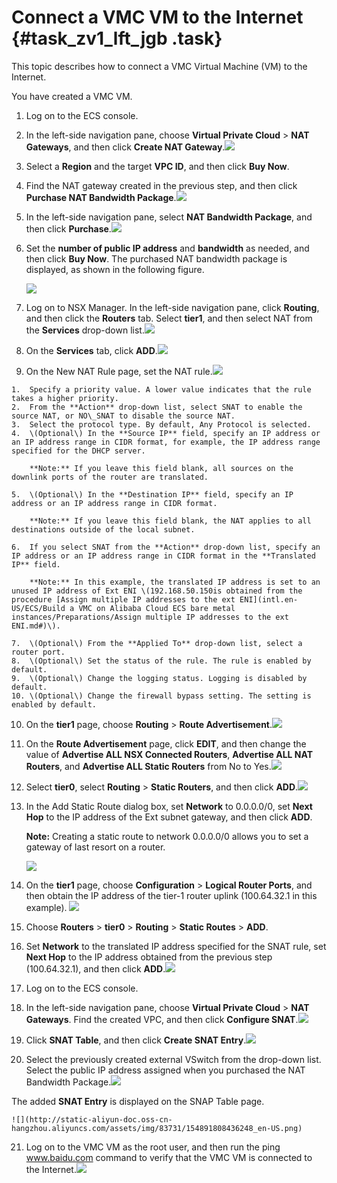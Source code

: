# Connect a VMC VM to the Internet {#task_zv1_lft_jgb .task}

This topic describes how to connect a VMC Virtual Machine \(VM\) to the Internet.

You have created a VMC VM.

1.  Log on to the ECS console. 
2.   In the left-side navigation pane, choose **Virtual Private Cloud** \> **NAT Gateways**, and then click **Create NAT Gateway**.![](http://static-aliyun-doc.oss-cn-hangzhou.aliyuncs.com/assets/img/83731/154891808336228_en-US.png)

 
3.  Select a **Region** and the target **VPC ID**, and then click **Buy Now**. 
4.   Find the NAT gateway created in the previous step, and then click **Purchase NAT Bandwidth Package**.![](http://static-aliyun-doc.oss-cn-hangzhou.aliyuncs.com/assets/img/83731/154891808336231_en-US.png)

 
5.   In the left-side navigation pane, select **NAT Bandwidth Package**, and then click **Purchase**.![](http://static-aliyun-doc.oss-cn-hangzhou.aliyuncs.com/assets/img/83731/154891808336232_en-US.png)

 
6.  Set the **number of public IP address** and **bandwidth** as needed, and then click **Buy Now**. The purchased NAT bandwidth package is displayed, as shown in the following figure.

    ![](http://static-aliyun-doc.oss-cn-hangzhou.aliyuncs.com/assets/img/83731/154891808336234_en-US.png)

7.   Log on to NSX Manager. In the left-side navigation pane, click **Routing**, and then click the **Routers** tab. Select **tier1**, and then select NAT from the **Services** drop-down list.![](http://static-aliyun-doc.oss-cn-hangzhou.aliyuncs.com/assets/img/83731/154891808336235_en-US.png)

  
8.   On the **Services** tab, click **ADD**.![](http://static-aliyun-doc.oss-cn-hangzhou.aliyuncs.com/assets/img/83731/154891808336236_en-US.png)

  
9.   On the New NAT Rule page, set the NAT rule.![](http://static-aliyun-doc.oss-cn-hangzhou.aliyuncs.com/assets/img/83731/154891808336237_en-US.png)

 
    1.  Specify a priority value. A lower value indicates that the rule takes a higher priority.
    2.  From the **Action** drop-down list, select SNAT to enable the source NAT, or NO\_SNAT to disable the source NAT.
    3.  Select the protocol type. By default, Any Protocol is selected.
    4.  \(Optional\) In the **Source IP** field, specify an IP address or an IP address range in CIDR format, for example, the IP address range specified for the DHCP server.

        **Note:** If you leave this field blank, all sources on the downlink ports of the router are translated.

    5.  \(Optional\) In the **Destination IP** field, specify an IP address or an IP address range in CIDR format.

        **Note:** If you leave this field blank, the NAT applies to all destinations outside of the local subnet.

    6.  If you select SNAT from the **Action** drop-down list, specify an IP address or an IP address range in CIDR format in the **Translated IP** field.

        **Note:** In this example, the translated IP address is set to an unused IP address of Ext ENI \(192.168.50.150is obtained from the procedure [Assign multiple IP addresses to the ext ENI](intl.en-US/ECS/Build a VMC on Alibaba Cloud ECS bare metal instances/Preparations/Assign multiple IP addresses to the ext ENI.md#)\).

    7.  \(Optional\) From the **Applied To** drop-down list, select a router port.
    8.  \(Optional\) Set the status of the rule. The rule is enabled by default.
    9.  \(Optional\) Change the logging status. Logging is disabled by default.
    10. \(Optional\) Change the firewall bypass setting. The setting is enabled by default.
10.  On the **tier1** page, choose **Routing** \> **Route Advertisement**.![](http://static-aliyun-doc.oss-cn-hangzhou.aliyuncs.com/assets/img/83731/154891808336238_en-US.png)

  
11.  On the **Route Advertisement** page, click **EDIT**, and then change the value of **Advertise ALL NSX Connected Routers**, **Advertise ALL NAT Routers**, and **Advertise ALL Static Routers** from No to Yes.![](http://static-aliyun-doc.oss-cn-hangzhou.aliyuncs.com/assets/img/83731/154891808336240_en-US.png)

  
12.  Select **tier0**, select **Routing** \> **Static Routers**, and then click **ADD**.![](http://static-aliyun-doc.oss-cn-hangzhou.aliyuncs.com/assets/img/83731/154891808336241_en-US.png)

  
13. In the Add Static Route dialog box, set **Network** to 0.0.0.0/0, set **Next Hop** to the IP address of the Ext subnet gateway, and then click **ADD**. 

    **Note:** Creating a static route to network 0.0.0.0/0 allows you to set a gateway of last resort on a router.

    ![](http://static-aliyun-doc.oss-cn-hangzhou.aliyuncs.com/assets/img/83731/154891808336242_en-US.png)

14.  On the **tier1** page, choose **Configuration** \> **Logical Router Ports**, and then obtain the IP address of the tier-1 router uplink \(100.64.32.1 in this example\). ![](http://static-aliyun-doc.oss-cn-hangzhou.aliyuncs.com/assets/img/83731/154891808436243_en-US.png)

  
15. Choose **Routers** \> **tier0** \> **Routing** \> **Static Routes** \> **ADD**. 
16.  Set **Network** to the translated IP address specified for the SNAT rule, set **Next Hop** to the IP address obtained from the previous step \(100.64.32.1\), and then click **ADD**.![](http://static-aliyun-doc.oss-cn-hangzhou.aliyuncs.com/assets/img/83731/154891808436244_en-US.png)

  
17. Log on to the ECS console. 
18.  In the left-side navigation pane, choose **Virtual Private Cloud** \> **NAT Gateways**. Find the created VPC, and then click **Configure SNAT**.![](http://static-aliyun-doc.oss-cn-hangzhou.aliyuncs.com/assets/img/83731/154891808436245_en-US.png)

  
19.  Click **SNAT Table**, and then click **Create SNAT Entry**.![](http://static-aliyun-doc.oss-cn-hangzhou.aliyuncs.com/assets/img/83731/154891808436246_en-US.png)

  
20.  Select the previously created external VSwitch from the drop-down list. Select the public IP address assigned when you purchased the NAT Bandwidth Package.![](http://static-aliyun-doc.oss-cn-hangzhou.aliyuncs.com/assets/img/83731/154891808436247_en-US.png)

  The added **SNAT Entry** is displayed on the SNAP Table page.

    ![](http://static-aliyun-doc.oss-cn-hangzhou.aliyuncs.com/assets/img/83731/154891808436248_en-US.png)

21.  Log on to the VMC VM as the root user, and then run the ping www.baidu.com command to verify that the VMC VM is connected to the Internet.![](http://static-aliyun-doc.oss-cn-hangzhou.aliyuncs.com/assets/img/83731/154891808436249_en-US.png)

  

